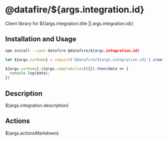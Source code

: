 # @datafire/${args.integration.id}

Client library for ${(args.integration.title || args.integration.id)}

## Installation and Usage
```bash
npm install --save datafire @datafire/${args.integration.id}
```
```js
let ${args.varName} = require('@datafire/${args.integration.id}').create(${args.accountCode});

${args.varName}.${args.sampleAction}({}).then(data => {
  console.log(data);
})
```

## Description

${args.integration.description}

## Actions

${args.actionsMarkdown}

